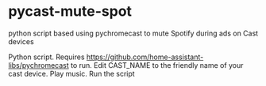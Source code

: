 # pycast-mute-spot
python script based using pychromecast to mute Spotify during ads on Cast devices

Python script.
Requires https://github.com/home-assistant-libs/pychromecast to run. 
Edit CAST_NAME to the friendly name of your cast device.
Play music.
Run the script
